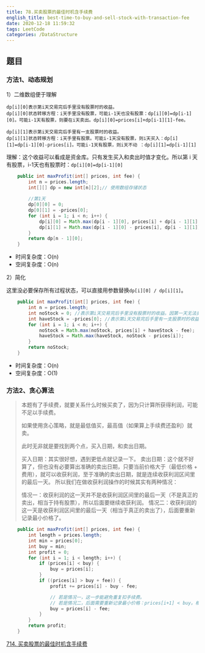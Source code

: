 ```yaml
---
title: 78.买卖股票的最佳时机含手续费
english_title: best-time-to-buy-and-sell-stock-with-transaction-fee
date: 2020-12-18 11:59:32
tags: LeetCode
categories: /DataStructure
---
```


## 题目

### 方法1、动态规划

1）二维数组便于理解

```
dp[i][0]表示第i天交易完后手里没有股票时的收益。
dp[i][0]状态转移方程：i天手里没有股票，可能i-1天也没有股票：dp[i][0]=dp[i-1][0]。可能i-1天有股票，则要在i天卖出。dp[i][0]=prices[i]+dp[i-1][1]-fee。

dp[i][1]表示第i天交易完后手里有一支股票时的收益。
dp[i][1]状态转移方程：i天手里有股票。可能i-1天没有股票，则i天买入：dp[i][1]=dp[i-1][0]-prices[i]。可能i-1天有股票，则i天不动 ：dp[i][1]=dp[i-1][1]
```

理解：这个收益可以看成是资金库。只有发生买入和卖出时值才变化。所以第 i 天有股票，i-1天也有股票时：`dp[i][0]=dp[i-1][0]`

```java
    public int maxProfit(int[] prices, int fee) {
        int n = prices.length;
        int[][] dp = new int[n][2];// 使用数组存储状态
        
        //第1天
        dp[0][0] = 0;
        dp[0][1] = -prices[0];
        for (int i = 1; i < n; i++) {
            dp[i][0] = Math.max(dp[i - 1][0], prices[i] + dp[i - 1][1] - fee);
            dp[i][1] = Math.max(dp[i - 1][0] - prices[i], dp[i - 1][1]);
        }
        return dp[n - 1][0];
    }
```

* 时间复杂度：O(n)
* 空间复杂度：O(n)

2）简化

这里没必要保存所有过程状态，可以直接用参数替换`dp[i][0] / dp[i][1]`。

```java
    public int maxProfit(int[] prices, int fee) {
        int n = prices.length;
        int noStock = 0; //表示第i天交易完后手里没有股票时的收益。因第一天无法卖出，初始为0
        int haveStock = -prices[0]; //表示第i天交易完后手里有一支股票时的收益。
        for (int i = 1; i < n; i++) {
            noStock = Math.max(noStock, prices[i] + haveStock - fee);
            haveStock = Math.max(haveStock, noStock - prices[i]);
        }
        return noStock;
    }
```

* 时间复杂度：O(n)
* 空间复杂度：O(1)

### 方法2、贪心算法

> 本题有了手续费，就要关系什么时候买卖了，因为只计算所获得利润，可能不足以手续费。
>
> 如果使用贪心策略，就是最低值买，最高值（如果算上手续费还盈利）就卖。
>
> 此时无非就是要找到两个点，买入日期，和卖出日期。
>
> 买入日期：其实很好想，遇到更低点就记录一下。
> 卖出日期：这个就不好算了，但也没有必要算出准确的卖出日期，只要当前价格大于（最低价格 + 费用），就可以收获利润，至于准确的卖出日期，就是连续收获利润区间里的最后一天。
> 所以我们在做收获利润操作的时候其实有两种情况：
>
> 情况一：收获利润的这一天并不是收获利润区间里的最后一天（不是真正的卖出，相当于持有股票），所以后面要继续收获利润。
> 情况二：收获利润的这一天是收获利润区间里的最后一天（相当于真正的卖出了），后面要重新记录最小价格了。

```java
    public int maxProfit(int[] prices, int fee) {
        int length = prices.length;
        int min = prices[0];
        int buy = min;
        int profit = 0;
        for (int i = 1; i < length; i++) {
            if (prices[i] < buy) {
                buy = prices[i];
            }
            if ((prices[i] > buy + fee)) {
                profit += prices[i] - buy - fee;

                // 若是情况一，这一步能避免重复扣手续费。
                // 若是情况二，后面需要重新记录最小价格：prices[i+1] < buy。相当于 卖出和买入之间差也需要 > fee
                buy = prices[i] - fee;
            }
        }
        return profit;
    }
```

[714. 买卖股票的最佳时机含手续费](https://leetcode-cn.com/problems/best-time-to-buy-and-sell-stock-with-transaction-fee/)

